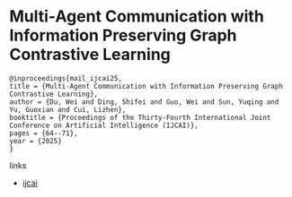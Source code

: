 # Multi-Agent Communication with Information Preserving Graph Contrastive Learning

```
@inproceedings{mail_ijcai25,
title = {Multi-Agent Communication with Information Preserving Graph Contrastive Learning},
author = {Du, Wei and Ding, Shifei and Guo, Wei and Sun, Yuqing and Yu, Guoxian and Cui, Lizhen},
booktitle = {Proceedings of the Thirty-Fourth International Joint Conference on Artificial Intelligence (IJCAI)},
pages = {64--71},
year = {2025}
}
```

links
- [ijcai](https://www.ijcai.org/proceedings/2025/8)
